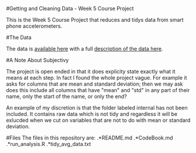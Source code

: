 #Getting and Cleaning Data - Week 5 Course Project

This is the Week 5 Course Project that reduces and tidys data from smart phone accelerometers. 

#The Data

The data is [available here](https://d396qusza40orc.cloudfront.net/getdata%2Fprojectfiles%2FUCI%20HAR%20Dataset.zip) with a full [description of the data here](http://archive.ics.uci.edu/ml/datasets/Human+Activity+Recognition+Using+Smartphones).


#A Note About Subjectivy

The project is open ended in that it does explicity state exactly what it means at each step. In fact I found the whole project vague. For example it asks for columns that are mean and standard deviation; then we may ask does this include all columns that have "mean" and "std" in any part of their name, only the start of the name, or only the end?

An example of my discretion is that the folder labeled internal has not been included. It contains raw data which is not tidy and regardless it will be exlucded when we cut on variables that are not to do with mean or standard deviation.

#Files 
The files in this repository are:
 .*README.md
 .*CodeBook.md
 .*run_analysis.R 
 .*tidy_avg_data.txt
 